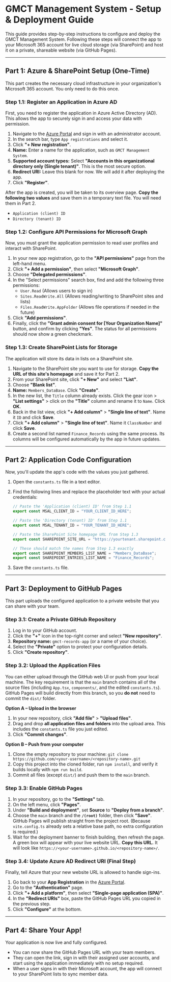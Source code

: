# GMCT Management System - Setup & Deployment Guide

This guide provides step-by-step instructions to configure and deploy the GMCT Management System. Following these steps will connect the app to your Microsoft 365 account for live cloud storage (via SharePoint) and host it on a private, shareable website (via GitHub Pages).

---

## Part 1: Azure & SharePoint Setup (One-Time)

This part creates the necessary cloud infrastructure in your organization's Microsoft 365 account. You only need to do this once.

### Step 1.1: Register an Application in Azure AD

First, you need to register the application in Azure Active Directory (AD). This allows the app to securely sign in and access your data with permission.

1.  Navigate to the [Azure Portal](https://portal.azure.com) and sign in with an administrator account.
2.  In the search bar, type `App registrations` and select it.
3.  Click **"+ New registration"**.
4.  **Name:** Enter a name for the application, such as `GMCT Management System`.
5.  **Supported account types:** Select **"Accounts in this organizational directory only (Single tenant)"**. This is the most secure option.
6.  **Redirect URI:** Leave this blank for now. We will add it after deploying the app.
7.  Click **"Register"**.

After the app is created, you will be taken to its overview page. **Copy the following two values** and save them in a temporary text file. You will need them in Part 2.
*   `Application (client) ID`
*   `Directory (tenant) ID`

### Step 1.2: Configure API Permissions for Microsoft Graph

Now, you must grant the application permission to read user profiles and interact with SharePoint.

1.  In your new app registration, go to the **"API permissions"** page from the left-hand menu.
2.  Click **"+ Add a permission"**, then select **"Microsoft Graph"**.
3.  Choose **"Delegated permissions"**.
4.  In the "Select permissions" search box, find and add the following three permissions:
    *   `User.Read` (Allows users to sign in)
    *   `Sites.ReadWrite.All` (Allows reading/writing to SharePoint sites and lists)
    *   `Files.ReadWrite.AppFolder` (Allows file operations if needed in the future)
5.  Click **"Add permissions"**.
6.  Finally, click the **"Grant admin consent for [Your Organization Name]"** button, and confirm by clicking **"Yes"**. The status for all permissions should now show a green checkmark.

### Step 1.3: Create SharePoint Lists for Storage

The application will store its data in lists on a SharePoint site.

1.  Navigate to the SharePoint site you want to use for storage. **Copy the URL of this site's homepage** and save it for Part 2.
2.  From your SharePoint site, click **"+ New"** and select **"List"**.
3.  Choose **"Blank list"**.
4.  **Name:** `Members_DataBase`. Click **"Create"**.
5.  In the new list, the `Title` column already exists. Click the gear icon > **"List settings"** > click on the **"Title"** column and rename it to `Name`. Click **OK**.
6.  Back in the list view, click **"+ Add column"** > **"Single line of text"**. Name it `ID` and click **Save**.
7.  Click **"+ Add column"** > **"Single line of text"**. Name it `ClassNumber` and click **Save**.
8.  Create a second list named `Finance_Records` using the same process. Its columns will be configured automatically by the app in future updates.

---

## Part 2: Application Code Configuration

Now, you'll update the app's code with the values you just gathered.

1.  Open the `constants.ts` file in a text editor.
2.  Find the following lines and replace the placeholder text with your actual credentials:

    ```javascript
    // Paste the 'Application (client) ID' from Step 1.1
    export const MSAL_CLIENT_ID = "YOUR_CLIENT_ID_HERE";
    
    // Paste the 'Directory (tenant) ID' from Step 1.1
    export const MSAL_TENANT_ID = "YOUR_TENANT_ID_HERE";
    
    // Paste the SharePoint Site homepage URL from Step 1.3
    export const SHAREPOINT_SITE_URL = "https://yourtenant.sharepoint.com/sites/YourSite";

    // These should match the names from Step 1.3 exactly
    export const SHAREPOINT_MEMBERS_LIST_NAME = "Members_DataBase";
    export const SHAREPOINT_ENTRIES_LIST_NAME = "Finance_Records";
    ```
3.  Save the `constants.ts` file.

---

## Part 3: Deployment to GitHub Pages

This part uploads the configured application to a private website that you can share with your team.

### Step 3.1: Create a Private GitHub Repository

1.  Log in to your GitHub account.
2.  Click the **"+"** icon in the top-right corner and select **"New repository"**.
3.  **Repository name:** `gmct-records-app` (or a name of your choice).
4.  Select the **"Private"** option to protect your configuration details.
5.  Click **"Create repository"**.

### Step 3.2: Upload the Application Files

You can either upload through the GitHub web UI or push from your local machine. The key requirement is that the `main` branch contains all of the source files (including `App.tsx`, `components/`, and the edited `constants.ts`). GitHub Pages will build directly from this branch, so you **do not** need to commit the `dist/` folder.

**Option A – Upload in the browser**

1.  In your new repository, click **"Add file"** > **"Upload files"**.
2.  Drag and drop **all application files and folders** into the upload area. This includes the `constants.ts` file you just edited.
3.  Click **"Commit changes"**.

**Option B – Push from your computer**

1.  Clone the empty repository to your machine: `git clone https://github.com/<your-username>/<repository-name>.git`
2.  Copy this project into the cloned folder, run `npm install`, and verify it builds locally with `npm run build`.
3.  Commit all files (except `dist/`) and push them to the `main` branch.

### Step 3.3: Enable GitHub Pages

1.  In your repository, go to the **"Settings"** tab.
2.  On the left menu, click **"Pages"**.
3.  Under **"Build and deployment"**, set **Source** to **"Deploy from a branch"**.
4.  Choose the `main` branch and the **`/(root)`** folder, then click **"Save"**. GitHub Pages will publish straight from the project root. (Because `vite.config.ts` already sets a relative base path, no extra configuration is required.)
5.  Wait for the deployment banner to finish building, then refresh the page. A green box will appear with your live website URL. **Copy this URL.** It will look like `https://<your-username>.github.io/<repository-name>/`.

### Step 3.4: Update Azure AD Redirect URI (Final Step)

Finally, tell Azure that your new website URL is allowed to handle sign-ins.

1.  Go back to your **App Registration** in the [Azure Portal](https://portal.azure.com).
2.  Go to the **"Authentication"** page.
3.  Click **"+ Add a platform"**, then select **"Single-page application (SPA)"**.
4.  In the **"Redirect URIs"** box, paste the GitHub Pages URL you copied in the previous step.
5.  Click **"Configure"** at the bottom.

---

## Part 4: Share Your App!

Your application is now live and fully configured.

*   You can now share the GitHub Pages URL with your team members.
*   They can open the link, sign in with their assigned user accounts, and start using the application immediately with no setup required.
*   When a user signs in with their Microsoft account, the app will connect to your SharePoint lists to sync member data.
